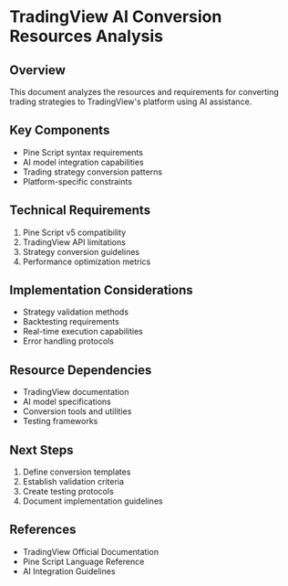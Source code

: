 # TradingView AI Conversion Resources Analysis

## Overview
This document analyzes the resources and requirements for converting trading strategies to TradingView's platform using AI assistance.

## Key Components
- Pine Script syntax requirements
- AI model integration capabilities
- Trading strategy conversion patterns
- Platform-specific constraints

## Technical Requirements
1. Pine Script v5 compatibility
2. TradingView API limitations
3. Strategy conversion guidelines
4. Performance optimization metrics

## Implementation Considerations
- Strategy validation methods
- Backtesting requirements
- Real-time execution capabilities
- Error handling protocols

## Resource Dependencies
- TradingView documentation
- AI model specifications
- Conversion tools and utilities
- Testing frameworks

## Next Steps
1. Define conversion templates
2. Establish validation criteria
3. Create testing protocols
4. Document implementation guidelines

## References
- TradingView Official Documentation
- Pine Script Language Reference
- AI Integration Guidelines
